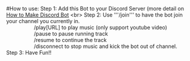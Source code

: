 #How to use:
  Step 1: Add this Bot to your Discord Server (more detail on [How to Make Discord Bot]([https://www.google.com](https://www.upwork.com/resources/how-to-make-discord-bot)https://www.upwork.com/resources/how-to-make-discord-bot) <br>
  Step 2: Use '''/join''' to have the bot join your channel you currently in.<br>
              &emsp;&emsp;&emsp;&emsp;&emsp; /play[URL] to play music (only support youtube video)<br>
              &emsp;&emsp;&emsp;&emsp;&emsp; /pause to pause running track<br>
              &emsp;&emsp;&emsp;&emsp;&emsp; /resume to continue the track<br>
              &emsp;&emsp;&emsp;&emsp;&emsp; /disconnect to stop music and kick the bot out of channel.<br>
  Step 3: Have Fun!!<br>
